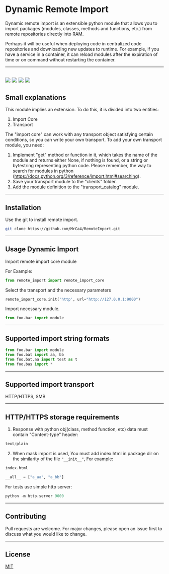 # Dynamic Remote Import

Dynamic remote import is an extensible python module
that allows you to import packages (modules, classes,
methods and functions, etc.) from remote repositories
directly into RAM.

Perhaps it will be useful when deploying code in
centralized code repositories and downloading new updates
to runtime. For example, if you have a service in a
container, it can reload modules after the expiration 
of time or on command without restarting the container.
___
![](https://img.shields.io/badge/python-3.10-blueviolet)
![](https://img.shields.io/github/last-commit/MrCa4/RemoteImport?color=blueviolet)
![](https://img.shields.io/github/issues-pr/MrCa4/RemoteImport?color=blueviolet)
![](https://img.shields.io/github/forks/MrCa4/RemoteImport?style=social)
---
## Small explanations

This module implies an extension.
To do this, it is divided into two entities:
1. Import Core
2. Transport

The "import core" can work with any transport object satisfying certain conditions, 
so you can write your own transport.
To add your own transport module, you need:
1. Implement "get" method or function in it, 
which takes the name of the module and returns 
either None, if nothing is found, or a string or 
bytestring representing python code.
Please remember, the way to search for modules in python
(https://docs.python.org/3/reference/import.html#searching).
2. Save your transport module to the "clients" folder.
3. Add the module definition to the "transport_catalog" module.

___
## Installation
Use the git to install remote import.
```bash
git clone https://github.com/MrCa4/RemoteImport.git
```
___
## Usage Dynamic Import

Import remote import core module

For Example:
```python
from remote_import import remote_import_core
```
Select the transport and the necessary parameters
```python
remote_import_core.init('http', url="http://127.0.0.1:9000")
```
Import necessary module.
```python
from foo.bar import module
```
---
## Supported import string formats
```python
from foo.bar import module
from foo.bat import aa, bb
from foo.bat.aa import test as t
from foo.bas import *
```
---
## Supported import transport

HTTP/HTTPS, SMB

---
## HTTP/HTTPS storage requirements

1. Response with python obj(class, method function, etc) data must contain
"Content-type" header:
```python
text/plain
```
2. When mask import is used, You must add index.html in package dir
on the similarity of the file ```"__init__"```, For example:
```python
index.html

__all__ = ["a_aa", "a_bb"]
```

For tests use simple http server:
```python
python -m http.server 9000
```
___
## Contributing
Pull requests are welcome. For major changes, please open an issue first to discuss what you would like to change.
___ 
## License
[MIT](https://choosealicense.com/licenses/mit/)